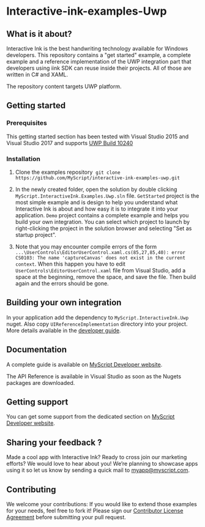 # Interactive-ink-examples-Uwp
## What is it about?

Interactive Ink is the best handwriting technology available for Windows developers. This repository contains a "get started" example, a complete example and a reference implementation of the UWP integration part that developers using iink SDK can reuse inside their projects. All of those are written in C# and XAML.

The repository content targets UWP platform.

## Getting started

### Prerequisites
This getting started section has been tested with Visual Studio 2015 and Visual Studio 2017 and supports [UWP Build 10240](https://docs.microsoft.com/en-us/windows/uwp/updates-and-versions/choose-a-uwp-version)

### Installation

1. Clone the examples repository  `git clone https://github.com/MyScript/interactive-ink-examples-uwp.git`

2. In the newly created folder, open the solution by double clicking `MyScript.InteractiveInk.Examples.Uwp.sln` file. `GetStarted` project is the most simple example and is design to help you understand what Interactive Ink is about and how easy it is to integrate it into your application. `Demo` project contains a complete example and helps you build your own integration. You can select which project to launch by right-clicking the project in the solution browser and selecting "Set as startup project".

3. Note that you may encounter compile errors of the form `...\UserControls\EditorUserControl.xaml.cs(85,27,85,40): error CS0103: The name 'captureCanvas' does not exist in the current context`. When this happen you have to edit `UserControls\EditorUserControl.xaml` file from Visual Studio, add a space at the beginning, remove the space, and save the file. Then build again and the errors should be gone.

## Building your own integration

In your application add the dependency to  `MyScript.InteractiveInk.Uwp`  nuget.  Also copy `UIReferenceImplementation` directory into your project. More details available in the [developer guide](https://developer.myscript.com/docs/interactive-ink/1.0/windows/).

## Documentation

A complete guide is available on [MyScript Developer website](https://developer.myscript.com/docs/interactive-ink/1.0/windows/).

The API Reference is available in Visual Studio as soon as the Nugets packages are downloaded.

## Getting support

You can get some support from the dedicated section on [MyScript Developer website](https://devportal.corp.myscript.com/support/).

## Sharing your feedback ?

Made a cool app with Interactive Ink? Ready to cross join our marketing efforts? We would love to hear about you!
We’re planning to showcase apps using it so let us know by sending a quick mail to [myapp@myscript.com](mailto://myapp@myscript.com).

## Contributing

We welcome your contributions:
If you would like to extend those examples for your needs, feel free to fork it!
Please sign our [Contributor License Agreement](CONTRIBUTING.md) before submitting your pull request.
